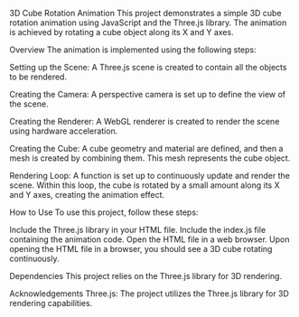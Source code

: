 3D Cube Rotation Animation
This project demonstrates a simple 3D cube rotation animation using JavaScript and the Three.js library. The animation is achieved by rotating a cube object along its X and Y axes.

Overview
The animation is implemented using the following steps:

Setting up the Scene: A Three.js scene is created to contain all the objects to be rendered.

Creating the Camera: A perspective camera is set up to define the view of the scene.

Creating the Renderer: A WebGL renderer is created to render the scene using hardware acceleration.

Creating the Cube: A cube geometry and material are defined, and then a mesh is created by combining them. This mesh represents the cube object.

Rendering Loop: A function is set up to continuously update and render the scene. Within this loop, the cube is rotated by a small amount along its X and Y axes, creating the animation effect.

How to Use
To use this project, follow these steps:

Include the Three.js library in your HTML file.
Include the index.js file containing the animation code.
Open the HTML file in a web browser.
Upon opening the HTML file in a browser, you should see a 3D cube rotating continuously.

Dependencies
This project relies on the Three.js library for 3D rendering.

Acknowledgements
Three.js: The project utilizes the Three.js library for 3D rendering capabilities.